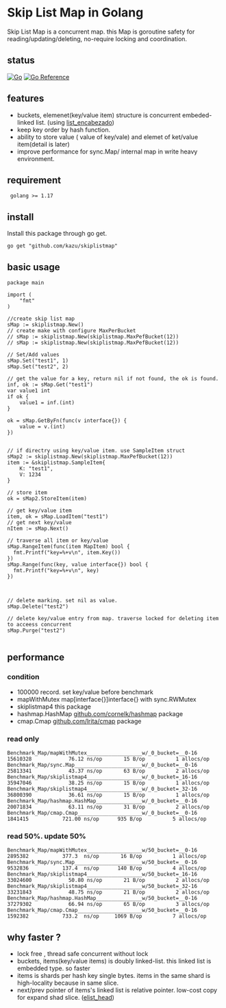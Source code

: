 # Skip List Map in Golang

Skip List Map is a concurrent map.  this Map is goroutine safety for reading/updating/deleting, no-require locking and coordination.


## status
[![Go](https://github.com/kazu/skiplistmap/actions/workflows/go.yml//badge.svg?branch=master)](https://github.com/kazu/skiplistmap/actions/workflows/go.yml/)
[![Go Reference](https://pkg.go.dev/badge/github.com/kazu/skiplistmap.svg)](https://pkg.go.dev/badge/github.com/kazu/skiplistmap)

## features

- buckets, elemenet(key/value item) structure is concurrent embeded-linked list. (using [list_encabezado])
- keep key order by hash function.
- ability to store value ( value of key/vale) and elemet of ket/value item(detail is later)
- improve performance for sync.Map/ internal map in write heavy environment.

## requirement

` golang >= 1.17`

## install 

Install this package through go get.

```
go get "github.com/kazu/skiplistmap"

```


## basic usage


```
package main 

import (
    "fmt"
)

//create skip list map
sMap := skiplistmap.New()
// create make with configure MaxPerBucket
// sMap := skiplistmap.New(skiplistmap.MaxPefBucket(12))
// sMap := skiplistmap.New(skiplistmap.MaxPefBucket(12))

// Set/Add values
sMap.Set("test1", 1)
sMap.Set("test2", 2)

// get the value for a key, return nil if not found, the ok is found.
inf, ok := sMap.Get("test1")
var value1 int
if ok {
    value1 = inf.(int)
}

ok = sMap.GetByFn(func(v interface{}) {
    value = v.(int)
})


// if directry using key/value item. use SampleItem struct
sMap2 := skiplistmap.New(skiplistmap.MaxPefBucket(12))
item := &skiplistmap.SampleItem{
    K: "test1", 
    V: 1234
}

// store item
ok = sMap2.StoreItem(item)

// get key/value item
item, ok = sMap.LoadItem("test1")
// get next key/value
nItem := sMap.Next()

// traverse all item or key/value 
sMap.RangeItem(func(item MapItem) bool {
  fmt.Printf("key=%+v\n", item.Key())  
})
sMap.Range(func(key, value interface{}) bool {
  fmt.Printf("key=%+v\n", key)  
})



// delete marking. set nil as value.
sMap.Delete("test2")

// delete key/value entry from map. traverse locked for deleting item to acceess concurrent
sMap.Purge("test2")


```

## performance

### condition
- 100000 record. set key/value before benchmark
- mapWithMutex map[interface{}]interface{} with sync.RWMutex
- skiplistmap4 this package 
- hashmap.HashMap [github.com/cornelk/hashmap] package
- cmap.Cmap [github.com/lrita/cmap] package 

### read only
```
Benchmark_Map/mapWithMutex__________________w/_0_bucket=__0-16         	15610328	        76.12 ns/op	      15 B/op	       1 allocs/op
Benchmark_Map/sync.Map______________________w/_0_bucket=__0-16         	25813341	        43.37 ns/op	      63 B/op	       2 allocs/op
Benchmark_Map/skiplistmap4__________________w/_0_bucket=_16-16         	35947046	        38.25 ns/op	      15 B/op	       1 allocs/op
Benchmark_Map/skiplistmap4__________________w/_0_bucket=_32-16         	36800390	        36.61 ns/op	      15 B/op	       1 allocs/op
Benchmark_Map/hashmap.HashMap_______________w/_0_bucket=__0-16         	20071834	        63.11 ns/op	      31 B/op	       2 allocs/op
Benchmark_Map/cmap.Cmap_____________________w/_0_bucket=__0-16           1841415	       721.00 ns/op	     935 B/op	       5 allocs/op

```


### read 50%. update 50%

```
Benchmark_Map/mapWithMutex__________________w/50_bucket=__0-16         	 2895382	       377.3  ns/op	      16 B/op	       1 allocs/op
Benchmark_Map/sync.Map______________________w/50_bucket=__0-16         	 9532836	       137.4  ns/op	     140 B/op	       4 allocs/op
Benchmark_Map/skiplistmap4__________________w/50_bucket=_16-16         	33024600	        50.80 ns/op	      21 B/op	       2 allocs/op
Benchmark_Map/skiplistmap4__________________w/50_bucket=_32-16         	33231843	        48.75 ns/op	      21 B/op	       2 allocs/op
Benchmark_Map/hashmap.HashMap_______________w/50_bucket=__0-16         	37279302	        66.94 ns/op	      65 B/op	       3 allocs/op
Benchmark_Map/cmap.Cmap_____________________w/50_bucket=__0-16           1592382	       733.2  ns/op	    1069 B/op	       7 allocs/op
```

## why faster ?


- lock free , thread safe concurrent without lock
- buckets, items(key/value items) is doubly linked-list. this linked list is embedded type. so faster
- items is shards per hash key single bytes. items in the same shard is high-locality because in same slice.
- next/prev pointer of items's linked list is relative pointer. low-cost copy for expand shad slice. ([elist_head])

[list_encabezado]: https://pkg.go.dev/github.com/kazu/loncha@v0.4.5/lista_encabezado
[elist_head]: https://github.com/kazu/elist_head
[github.com/cornelk/hashmap]: https://github.com/cornelk/hashmap
[github.com/lrita/cmap]: https://github.com/lrita/cmap